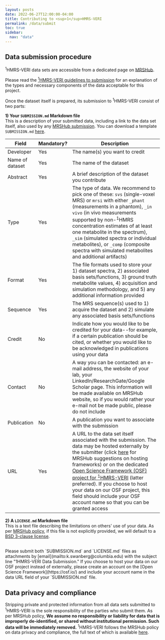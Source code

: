 ```yaml
---
layout: posts
date: 2022-06-27T12:00:00-04:00
title: Contributing to <sup>1</sup>HMRS-VERI
permalink: /data/submit
toc: true
sidebar:
  nav: "data"
---
```


## Data submission procedure
<sup>1</sup>HMRS-VERI data sets are accessible from a dedicated page on [MRSHub](https://mrshub.org/datasets/).<br />

Please read the [<sup>1</sup>HMRS-VERI guidelines to submission](/data/) for an explanation of the types and necessary components of the data acceptable for this project. 

Once the dataset itself is prepared, its submission to <sup>1</sup>HMRS-VERI consist of two parts: 
<br />

**1) Your `SUBMISSION.md` Markdown file**<br />
This is a description of your submitted data, including a link to the data set itself, also used by any [MRSHub submission](https://mrshub.org/datasets_contribute/). You can download a template `SUBMISSION.md` [here](/assets/SUBMISSION_DATA.md).

| Field | Mandatory? | Description |
| ----  | ---------- | ----------- |
| Developer | Yes | The name(s) you want to credit |
| Name of dataset | Yes | The name of the dataset |
| Abstract | Yes | A brief description of the dataset you contribute |
| Type | Yes | The type of data. We recommend to pick one of these: `svs` (single-voxel MRS) or `mrsi` with either `_phant` (measurements in a phantom), `_in vivo` (in vivo measurements supported by non-<sup>1</sup>HMRS concentration estimates of at least one metabolite in the spectrum), `_sim` (simulated spectra or individual metabolites), or `_comp` (composite spectra with simulated metabolites and additional artifacts)|
| Format | Yes | The file formats used to store your 1) dataset spectra, 2) associated basis sets/functions, 3) ground truth metabolite values, 4) acquisition and simulation methodology, and 5) any additional information provided |
| Sequence | Yes | The MRS sequence(s) used to 1) acquire the dataset and 2) simulate any associated basis sets/functions |
| Credit | No | Indicate how you would like to be credited for your data--for example, if a certain publication should be cited, or whether you would like to be acknowledged in publications using your data |
| Contact | No | A way you can be contacted: an e-mail address, the website of your lab, your LinkedIn/ResearchGate/Google Scholar page. This information will be made available on MRSHub website, so if you would rather your e-mail not be made public, please do not include |
| Publication | No | A publication you want to associate with the submission |
| URL | Yes | A URL to the data set itself associated with the submission. The data may be hosted externally by the submitter (click [here](https://mrshub.org/datasets_host_organize/) for MRSHub suggestions on hosting frameworks) or on the dedicated [Open Science Framework (OSF) project for <sup>1</sup>HMRS-VERI](https://osf.io/26btq/) (latter preferred). If you choose to host your data on our OSF project, this field should include your OSF account name so that you can be granted access |


**2) A `LICENSE.md` Markdown file**<br />
This is a text file describing the limitations on others' use of your data. As per [MRSHub policy](https://mrshub.org/datasets_contribute/), if this file is not explicitly provided, we will default to a [BSD 3-clause license](https://opensource.org/licenses/BSD-3-Clause).<br />

<br />
Please submit both `SUBMISSION.md` and `LICENSE.md` files as attachments by [email](mailto:k.swanberg@columbia.edu) with the subject line "1HMRS-VERI Data Submission." If you choose to host your data on our OSF project instead of externally, please create an account on the [Open Science Framework](https://osf.io/) and include your account name in the data URL field of your `SUBMISSION.md` file. 


## Data privacy and compliance
Stripping private and protected information from all data sets submitted to <sup>1</sup>HMRS-VERI is the sole responsibility of the parties who submit them. As per MRSHub policy, **We assume no responsibility or liability for data that is improperly de-identified, or shared without institutional permission. Such data will be immediately removed.** <sup>1</sup>HMRS-VERI follows the MRSHub policy on data privacy and compliance, the full text of which is available [here](https://mrshub.org/datasets_privacy/). 